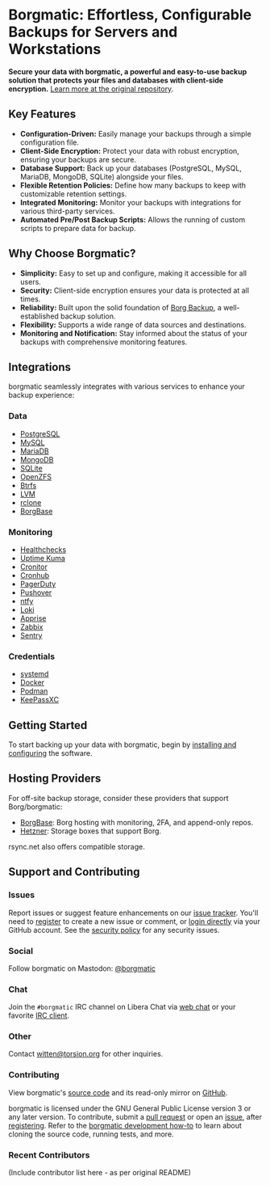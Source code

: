 # Borgmatic: Effortless, Configurable Backups for Servers and Workstations

**Secure your data with borgmatic, a powerful and easy-to-use backup solution that protects your files and databases with client-side encryption.**  [Learn more at the original repository](https://github.com/borgmatic-collective/borgmatic).

## Key Features

*   **Configuration-Driven:** Easily manage your backups through a simple configuration file.
*   **Client-Side Encryption:** Protect your data with robust encryption, ensuring your backups are secure.
*   **Database Support:** Back up your databases (PostgreSQL, MySQL, MariaDB, MongoDB, SQLite) alongside your files.
*   **Flexible Retention Policies:** Define how many backups to keep with customizable retention settings.
*   **Integrated Monitoring:** Monitor your backups with integrations for various third-party services.
*   **Automated Pre/Post Backup Scripts:** Allows the running of custom scripts to prepare data for backup.

## Why Choose Borgmatic?

*   **Simplicity:** Easy to set up and configure, making it accessible for all users.
*   **Security:** Client-side encryption ensures your data is protected at all times.
*   **Reliability:** Built upon the solid foundation of [Borg Backup](https://www.borgbackup.org/), a well-established backup solution.
*   **Flexibility:** Supports a wide range of data sources and destinations.
*   **Monitoring and Notification:** Stay informed about the status of your backups with comprehensive monitoring features.

## Integrations

borgmatic seamlessly integrates with various services to enhance your backup experience:

### Data
*   [PostgreSQL](https://www.postgresql.org/)
*   [MySQL](https://www.mysql.com/)
*   [MariaDB](https://mariadb.com/)
*   [MongoDB](https://www.mongodb.com/)
*   [SQLite](https://sqlite.org/)
*   [OpenZFS](https://openzfs.org/)
*   [Btrfs](https://btrfs.readthedocs.io/)
*   [LVM](https://sourceware.org/lvm2/)
*   [rclone](https://rclone.org)
*   [BorgBase](https://www.borgbase.com/?utm_source=borgmatic)

### Monitoring
*   [Healthchecks](https://healthchecks.io/)
*   [Uptime Kuma](https://uptime.kuma.pet/)
*   [Cronitor](https://cronitor.io/)
*   [Cronhub](https://cronhub.io/)
*   [PagerDuty](https://www.pagerduty.com/)
*   [Pushover](https://www.pushover.net/)
*   [ntfy](https://ntfy.sh/)
*   [Loki](https://grafana.com/oss/loki/)
*   [Apprise](https://github.com/caronc/apprise/wiki)
*   [Zabbix](https://www.zabbix.com/)
*   [Sentry](https://sentry.io/)

### Credentials
*   [systemd](https://systemd.io/)
*   [Docker](https://www.docker.com/)
*   [Podman](https://podman.io/)
*   [KeePassXC](https://keepassxc.org/)

## Getting Started

To start backing up your data with borgmatic, begin by [installing and configuring](https://torsion.org/borgmatic/docs/how-to/set-up-backups/) the software.

## Hosting Providers

For off-site backup storage, consider these providers that support Borg/borgmatic:

*   <a href="https://www.borgbase.com/?utm_source=borgmatic">BorgBase</a>: Borg hosting with monitoring, 2FA, and append-only repos.
*   <a href="https://hetzner.cloud/?ref=v9dOJ98Ic9I8">Hetzner</a>: Storage boxes that support Borg.

rsync.net also offers compatible storage.

## Support and Contributing

### Issues
Report issues or suggest feature enhancements on our [issue tracker](https://projects.torsion.org/borgmatic-collective/borgmatic/issues). You'll need to [register](https://projects.torsion.org/user/sign_up?invite_code=borgmatic) to create a new issue or comment, or [login directly](https://projects.torsion.org/user/login) via your GitHub account. See the [security policy](https://torsion.org/borgmatic/docs/security-policy/) for any security issues.

### Social
Follow borgmatic on Mastodon: <a rel="me" href="https://floss.social/@borgmatic">@borgmatic</a>

### Chat
Join the `#borgmatic` IRC channel on Libera Chat via <a href="https://web.libera.chat/#borgmatic">web chat</a> or your favorite <a href="ircs://irc.libera.chat:6697">IRC client</a>.

### Other
Contact [witten@torsion.org](mailto:witten@torsion.org) for other inquiries.

### Contributing
View borgmatic's [source code](https://projects.torsion.org/borgmatic-collective/borgmatic) and its read-only mirror on [GitHub](https://github.com/borgmatic-collective/borgmatic).

borgmatic is licensed under the GNU General Public License version 3 or any later version. To contribute, submit a [pull request](https://projects.torsion.org/borgmatic-collective/borgmatic/pulls) or open an [issue](https://projects.torsion.org/borgmatic-collective/borgmatic/issues), after [registering](https://projects.torsion.org/user/sign_up?invite_code=borgmatic).  Refer to the [borgmatic development how-to](https://torsion.org/borgmatic/docs/how-to/develop-on-borgmatic/) to learn about cloning the source code, running tests, and more.

### Recent Contributors
(Include contributor list here - as per original README)